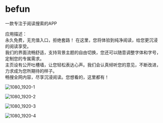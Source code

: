 # befun

一款专注于阅读搜索的APP


应用描述：    
永久免费，无充值入口，拒绝套路！
在这里，您将体验到纯净阅读，给您更沉浸的阅读享受。    
我们的界面流畅舒适，支持背景主题的自由切换，您还可以随意调整字体和字号，定制您的专属需求。    
主页设有公开吐槽墙，让您轻松表达心声。我们会认真倾听您的意见，不断改进，力求成为您所期待的样子。    
畅搜全网内容，尽享沉浸阅读。您想看的，这里都有！




![1080_1920-1](https://github.com/user-attachments/assets/5199c6cd-eb15-45d6-a71e-37c5cc35381e)


![1080_1920-2](https://github.com/user-attachments/assets/04d16240-a9e5-455e-9e09-dbeb5a484630)


![1080_1920-3](https://github.com/user-attachments/assets/4cc25b5a-c02f-454c-ada5-c6cea703bdd9)


![1080_1920-4](https://github.com/user-attachments/assets/ac4f6e54-ce34-4c87-aa8d-57dd16986023)


